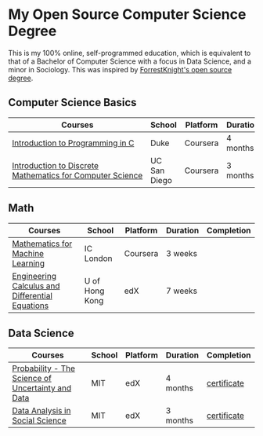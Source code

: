 # My Open Source Computer Science Degree
This is my 100% online, self-programmed education, which is equivalent to that of a Bachelor of Computer Science with a focus in Data Science, and a minor in Sociology. This was inspired by <a href="https://github.com/ForrestKnight/open-source-cs">ForrestKnight's open source degree</a>.



## Computer Science Basics
| Courses                                                      | School       | Platform | Duration | Completion |
| ------------------------------------------------------------ | ------------ | -------- | -------- | ---------- |
| <a href="https://www.coursera.org/specializations/c-programming">Introduction to Programming in C</a> | Duke         | Coursera | 4 months |            |
| <a href="https://www.coursera.org/specializations/discrete-mathematics">Introduction to Discrete Mathematics for Computer Science</a> | UC San Diego | Coursera | 3 months |            |



## Math

| Courses | School | Platform | Duration | Completion |
| --- | --- | --- | --- | --- |
| <a href="https://www.coursera.org/learn/linear-algebra-machine-learning">Mathematics for Machine Learning</a> | IC London | Coursera | 3 weeks |     |
| <a href="https://www.edx.org/course/engineering-calculus-and-differential-equations">Engineering Calculus and Differential Equations</a> | U of Hong Kong | edX | 7 weeks |     |



## Data Science

| Courses | School | Platform | Duration | Completion |
| --- | --- | --- | --- | --- |
| <a href="https://www.edx.org/course/probability-the-science-of-uncertainty-and-data-0">Probability - The Science of Uncertainty and Data</a> | MIT | edX | 4 months | <a href="https://courses.edx.org/certificates/1f451eea60904d65898a27201fae3c78">certificate</a> |
| <a href="https://www.edx.org/course/data-analysis-in-social-scienceassessing-your-knowledge">Data Analysis in Social Science</a> | MIT | edX | 3 months | <a href="https://courses.edx.org/certificates/97c2947901b24a8f903b23d6e5a5bcc3">certificate</a> |
